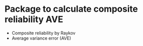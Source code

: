 # Package to calculate composite reliability AVE
- Composite reliability by Raykov
- Average variance error (AVE)

